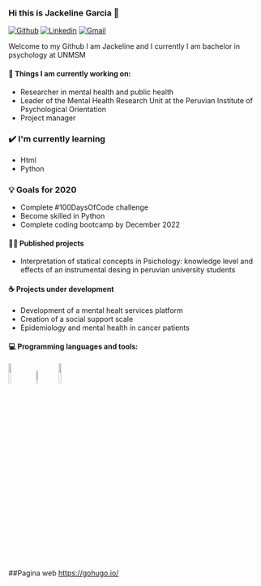 ### Hi this is Jackeline Garcia 👋

[![Github](https://img.shields.io/badge/-Github-000?style=flat&logo=Github&logoColor=white)](https://github.com/JackelineGS)
[![Linkedin](https://img.shields.io/badge/-LinkedIn-blue?style=flat&logo=Linkedin&logoColor=white)](https://www.linkedin.com/in/jackeline-garcia-75a716170/)
[![Gmail](https://img.shields.io/badge/-Gmail-c14438?style=flat&logo=Gmail&logoColor=white)](mailto:jackeline.garcia1@unmsm.edu.pe)

Welcome to my Github I am Jackeline and I currently I am bachelor in psychology at UNMSM


#### 🌱 Things I am currently working on: 

- Researcher in mental health and public health
- Leader of the Mental Health Research Unit at the Peruvian Institute of Psychological Orientation
- Project manager   

### ✔️ I'm currently learning
- Html
- Python

### 💡 Goals for 2020
- Complete #100DaysOfCode challenge
- Become skilled in Python
- Complete coding bootcamp by December 2022

#### 👩‍💻 Published projects
- Interpretation of statical concepts in Psichology: knowledge level and effects of an instrumental desing in peruvian university students

#### ☕ Projects under development
- Development of a mental healt services platform
- Creation of a social support scale
- Epidemiology and mental health in cancer patients

#### :computer: Programming languages and tools: 

<code><img width="10%" src="https://www.vectorlogo.zone/logos/python/python-ar21.svg"></code>
<code><img width="8%" src="https://www.vectorlogo.zone/logos/r-project/r-project-icon.svg"></code>
<code><img width="10%" src="https://www.vectorlogo.zone/logos/git-scm/git-scm-ar21.svg"></code>
<br />

##Pagina web
https://gohugo.io/ 



